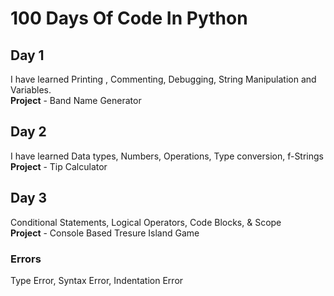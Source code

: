 # 100 Days Of Code In Python

## Day 1
I have learned Printing , Commenting, Debugging, String Manipulation and Variables.<br>
**Project** - Band Name Generator<br>

## Day 2
I have learned Data types, Numbers, Operations, Type conversion, f-Strings<br>
**Project** - Tip Calculator<br>

## Day 3
Conditional Statements, Logical Operators, Code Blocks, & Scope<br>
**Project** - Console Based Tresure Island Game<br>

### Errors
Type Error, Syntax Error, Indentation Error